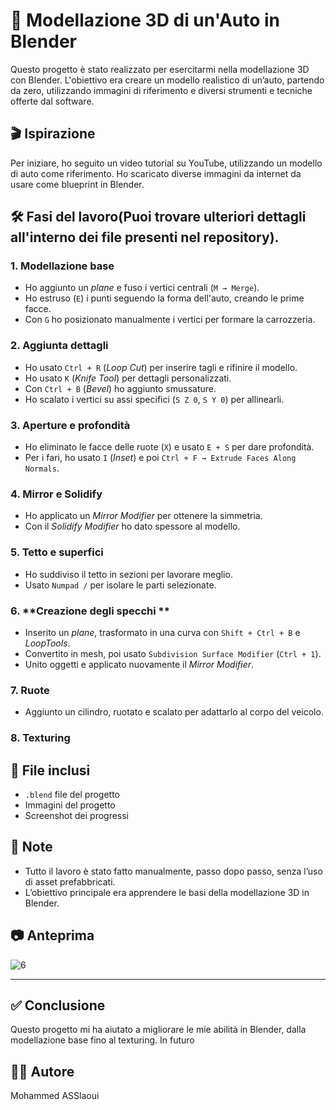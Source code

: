 # 🚗 Modellazione 3D di un'Auto in Blender

Questo progetto è stato realizzato per esercitarmi nella modellazione 3D con Blender. L'obiettivo era creare un modello realistico di un’auto, partendo da zero, utilizzando immagini di riferimento e diversi strumenti e tecniche offerte dal software.

## 🎬 Ispirazione

Per iniziare, ho seguito un video tutorial su YouTube, utilizzando un modello di auto come riferimento. Ho scaricato diverse immagini da internet da usare come blueprint in Blender.

## 🛠️ Fasi del lavoro(Puoi trovare ulteriori dettagli all'interno dei file presenti nel repository).

### 1. **Modellazione base**
- Ho aggiunto un *plane* e fuso i vertici centrali (`M → Merge`).
- Ho estruso (`E`) i punti seguendo la forma dell'auto, creando le prime facce.
- Con `G` ho posizionato manualmente i vertici per formare la carrozzeria.

### 2. **Aggiunta dettagli**
- Ho usato `Ctrl + R` (*Loop Cut*) per inserire tagli e rifinire il modello.
- Ho usato `K` (*Knife Tool*) per dettagli personalizzati.
- Con `Ctrl + B` (*Bevel*) ho aggiunto smussature.
- Ho scalato i vertici su assi specifici (`S Z 0`, `S Y 0`) per allinearli.

### 3. **Aperture e profondità**
- Ho eliminato le facce delle ruote (`X`) e usato `E + S` per dare profondità.
- Per i fari, ho usato `I` (*Inset*) e poi `Ctrl + F → Extrude Faces Along Normals`.

### 4. **Mirror e Solidify**
- Ho applicato un *Mirror Modifier* per ottenere la simmetria.
- Con il *Solidify Modifier* ho dato spessore al modello.

### 5. **Tetto e superfici**
- Ho suddiviso il tetto in sezioni per lavorare meglio.
- Usato `Numpad /` per isolare le parti selezionate.

### 6. **Creazione degli specchi **
- Inserito un *plane*, trasformato in una curva con `Shift + Ctrl + B` e *LoopTools*.
- Convertito in mesh, poi usato `Subdivision Surface Modifier` (`Ctrl + 1`).
- Unito oggetti e applicato nuovamente il *Mirror Modifier*.

### 7. **Ruote**
- Aggiunto un cilindro, ruotato e scalato per adattarlo al corpo del veicolo.

### 8. **Texturing**


## 📁 File inclusi
- `.blend` file del progetto
- Immagini del progetto
- Screenshot dei progressi


## 📌 Note
- Tutto il lavoro è stato fatto manualmente, passo dopo passo, senza l’uso di asset prefabbricati.
- L’obiettivo principale era apprendere le basi della modellazione 3D in Blender.

## 📷 Anteprima

![6](https://github.com/user-attachments/assets/edab312f-979b-4436-8c8e-17c7637d6bb7)


---

## ✅ Conclusione

Questo progetto mi ha aiutato a migliorare le mie abilità in Blender, dalla modellazione base fino al texturing. In futuro

## 👨‍💻 Autore

Mohammed ASSlaoui

